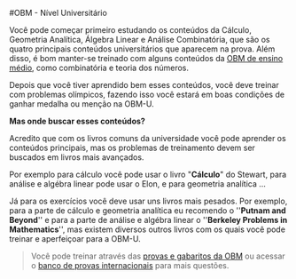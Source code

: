 #OBM - Nível Universitário

Você pode começar primeiro estudando os conteúdos da Cálculo, Geometria Analítica, Álgebra Linear e Análise Combinatória, que são os quatro principais conteúdos universitários que aparecem na prova. Além disso, é bom manter-se treinado com alguns conteúdos da [OBM de ensino médio](http://www.qilabs.org/guias/olimpiadas-matematica/estudo/nivel3), como combinatória e teoria dos números. 

Depois que você tiver aprendido bem esses conteúdos, você deve treinar com problemas olímpicos, fazendo isso você estará em boas condições de ganhar medalha ou menção na OBM-U.

**Mas onde buscar esses conteúdos?**

Acredito que com os livros comuns da universidade você pode aprender os conteúdos principais, mas os problemas de treinamento devem ser buscados em livros mais avançados. 

Por exemplo para cálculo você pode usar o livro "**Cálculo**" do Stewart, para análise e algébra linear pode usar o Elon, e para geometria analítica ...

Já para os exercícios você deve usar uns livros mais pesados. Por exemplo, para a parte de cálculo e geometria analítica eu recomendo o ''**Putnam and Beyond**'' e para a parte de análise e algébra linear o ''**Berkeley Problems in Mathematics**'', mas existem diversos outros livros com os quais você pode treinar e aperfeiçoar para a OBM-U.

>Você pode treinar através das [provas e gabaritos da OBM](http://www.obm.org.br/opencms/provas_gabaritos/) ou acessar o [banco de provas internacionais](http://www.obm.org.br/opencms/como_se_preparar/provas/) para mais questões.
